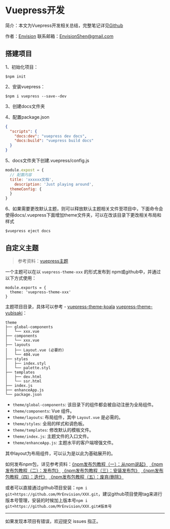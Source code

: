 # Vuepress开发

简介：本文为Vuepress开发相关总结，完整笔记详见[Github](https://github.com/MrEnvision/Front-end_learning_notes)

作者：[Envision](https://github.com/MrEnvision)         联系邮箱：[EnvisionShen@gmail.com](mailto:EnvisionShen@gmail.com)



## 搭建项目

1、初始化项目：

```shell
$npm init
```

2、安装vuepress：

```shell
$npm i vuepress --save--dev
```

3、创建docs文件夹

4、配置package.json

```json
{
  "scripts": {
    "docs:dev": "vuepress dev docs",
    "docs:build": "vuepress build docs"
  }
}
```

5、docs文件夹下创建.vuepress/config.js

```js
module.expost = {
  // 配置内容
  title: 'xxxxxx文档',
	description: 'Just playing around',
  themeConfig: {
  }
}
```

6、如果需要更改默认主题，则可以释放默认主题相关文件至项目中，下面命令会使得docs/.vuepress下面增加theme文件夹，可以在改该目录下更改相关布局和样式

```shell
$vuepress eject docs
```



## 自定义主题

> 参考资料：[vuepress主题](https://www.vuepress.cn/theme/writing-a-theme.html)

一个主题可以在以 `vuepress-theme-xxx` 的形式发布到 npm或github中，并通过以下方式使用：

```
module.exports = {
  theme: 'vuepress-theme-xxx'
}
```

主题项目目录，具体可以参考 - [vuepress-theme-koala](https://github.com/artiely/vuepress-theme-koala) [vuepress-theme-yubisaki](https://github.com/Yubisaki/vuepress-theme-yubisaki)：

```
theme
├── global-components
│   └── xxx.vue
├── components
│   └── xxx.vue
├── layouts
│   ├── Layout.vue (必要的)
│   └── 404.vue
├── styles
│   ├── index.styl
│   └── palette.styl
├── templates
│   ├── dev.html
│   └── ssr.html
├── index.js
├── enhanceApp.js
└── package.json
```

- `theme/global-components`: 该目录下的组件都会被自动注册为全局组件。
- `theme/components`: Vue 组件。
- `theme/layouts`: 布局组件，其中 `Layout.vue` 是必需的。
- `theme/styles`: 全局的样式和调色板。
- `theme/templates`: 修改默认的模板文件。
- `theme/index.js`: 主题文件的入口文件。
- `theme/enhanceApp.js`: 主题水平的客户端增强文件。

其中layout为布局组件，可以认为是以此为基础展开的。



如何发布npm包，详见参考资料：[《npm发布包教程（一）：从npm说起》](https://segmentfault.com/a/1190000017461666) [《npm发布包教程（二）：发布包》](https://segmentfault.com/a/1190000017463371) [《npm发布包教程（三）：安装发布包》](https://segmentfault.com/a/1190000017472970) [《npm发布包教程（四）：迭代》](https://segmentfault.com/a/1190000017477077)  [《npm发布包教程（五）：废弃/删除》](https://segmentfault.com/a/1190000017479985)


或者可以直接通过github项目安装：`npm i git+https://github.com/MrEnvision/XXX.git`，建议github项目使用tag来进行版本号管理，安装的时候加上版本号`npm i git+https://github.com/MrEnvision/XXX.git#版本号`



------

如果发现本项目有错误，欢迎提交 issues 指正。
